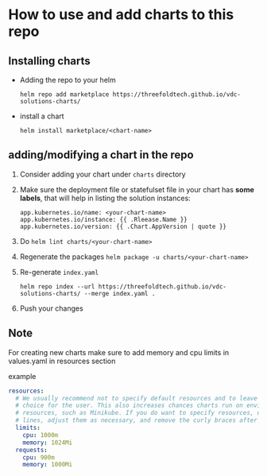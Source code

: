 # How to use and add charts to this repo

## Installing charts

-   Adding the repo to your helm 

    ```
    helm repo add marketplace https://threefoldtech.github.io/vdc-solutions-charts/
    ```
-   install a chart 

    ```
    helm install marketplace/<chart-name>
    ```

## adding/modifying a chart in the repo

1.  Consider adding your chart under `charts` directory
2.  Make sure the deployment file or statefulset file in your chart has **some labels**, that will help in listing the solution instances:
    ```
    app.kubernetes.io/name: <your-chart-name>
    app.kubernetes.io/instance: {{ .Rleease.Name }}
    app.kubernetes.io/version: {{ .Chart.AppVersion | quote }}
    ```
3.  Do `helm lint charts/<your-chart-name>`
4.  Regenerate the packages `helm package -u charts/<your-chart-name>`
5.  Re-generate `index.yaml` 


    `helm repo index --url https://threefoldtech.github.io/vdc-solutions-charts/ --merge index.yaml .`

6.  Push your changes

## Note

For creating new charts make sure to add memory and cpu limits in values.yaml in resources section

example

```yaml
resources:
  # We usually recommend not to specify default resources and to leave this as a conscious
  # choice for the user. This also increases chances charts run on environments with little
  # resources, such as Minikube. If you do want to specify resources, uncomment the following
  # lines, adjust them as necessary, and remove the curly braces after 'resources:'.
  limits:
    cpu: 1000m
    memory: 1024Mi
  requests:
    cpu: 900m
    memory: 1000Mi
```
